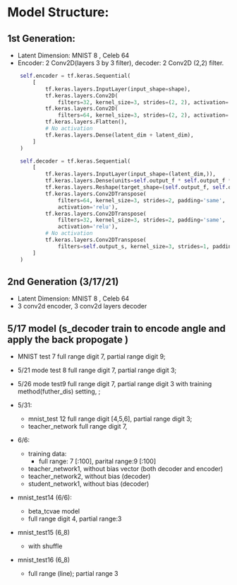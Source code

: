 # Model Structure:

## 1st Generation:
-  Latent Dimension: MNIST 8  , Celeb 64 
- Encoder: 2 Conv2D(layers 3 by 3 filter), decoder: 2 Conv2D (2,2) filter.
```python
    self.encoder = tf.keras.Sequential(
        [
            tf.keras.layers.InputLayer(input_shape=shape),
            tf.keras.layers.Conv2D(
                filters=32, kernel_size=3, strides=(2, 2), activation='relu'),
            tf.keras.layers.Conv2D(
                filters=64, kernel_size=3, strides=(2, 2), activation='relu'),
            tf.keras.layers.Flatten(),
            # No activation
            tf.keras.layers.Dense(latent_dim + latent_dim),
        ]
    )

    self.decoder = tf.keras.Sequential(
        [
            tf.keras.layers.InputLayer(input_shape=(latent_dim,)),
            tf.keras.layers.Dense(units=self.output_f * self.output_f *32, activation=tf.nn.relu),
            tf.keras.layers.Reshape(target_shape=(self.output_f, self.output_f, 32)),
            tf.keras.layers.Conv2DTranspose(
                filters=64, kernel_size=3, strides=2, padding='same',
                activation='relu'),
            tf.keras.layers.Conv2DTranspose(
                filters=32, kernel_size=3, strides=2, padding='same',
                activation='relu'),
            # No activation
            tf.keras.layers.Conv2DTranspose(
                filters=self.output_s, kernel_size=3, strides=1, padding='same'),
        ]
    )

```

## 2nd Generation (3/17/21)
-  Latent Dimension: MNIST 8  , Celeb 64 
-  3 conv2d encoder, 3 conv2d layers decoder

## 5/17 model (s_decoder train to encode angle and apply the back propogate )
- MNIST test 7 full range digit 7, partial range digit 9;
- 5/21 mode test 8 full range digit 7, partial range digit 3; 
- 5/26 mode test9 full range digit 7, partial range digit 3 with training method(futher_dis) setting, ;
- 5/31: 
    - mnist_test 12 full range digit [4,5,6], partial range digit 3;
    - teacher_network full range digit 7,
- 6/6:
    - training data:
        -   full range: 7 [:100], parital range:9 [:100] 
    - teacher_network1, without bias vector (both decoder and encoder)
    - teacher_network2, without bias (decoder) 
    - student_network1, without bias (decoder)
    
- mnist_test14 (6/6):
    - beta_tcvae model
    - full range digit 4, partial range:3
- mnist_test15 (6_8)
    - with shuffle 
    
- mnist_test16 (6_8)
    - full range (line); partial range 3